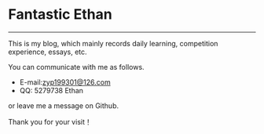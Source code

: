 # Fantastic Ethan

---

This is my blog, which mainly records daily learning, competition experience, essays, etc.

You can communicate with me as follows.

* E-mail:zyp199301@126.com
* QQ: 5279738 Ethan

or leave me a message on Github.

Thank you for your visit！

